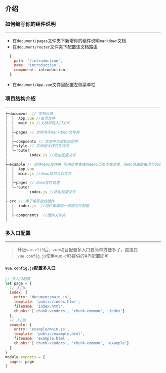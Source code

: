 ## 介绍
### 如何编写你的组件说明
***
- 在`document/pages`文件夹下新增你的组件说明`markdown`文档
- 在`document/router`文件夹下配置该文档路由
```javascript
  {
    path: '/introduction',
    name: 'introduction',
    component: introduction
  }
```
- 在`document/App.vue`文件里配置左侧菜单栏

### 项目结构介绍
***
```javascript
├─document  // 文档目录
│  │  App.vue //主页文件
│  │  main.js //文档项目入口文件
│  │
│  ├─pages // 文档书写markdown文件夹
│  │
│  ├─compoents // 文档平台用到的组件
│  ├─style // 文档相关样式文件夹
│  └─router
│          index.js //路由配置文件
│
├─example // 组件demo文件夹 引用组件生成的demo页面写在这里，demo页面路由须与document对应组件文档路由相同，这样在文档页面预览框中可以直接显示demo组件页面
│  │  App.vue 
│  │  main.js //demo项目入口文件
│  │
│  ├─pages // demo写在这里
│  └─router
│          index.js //路由配置文件
│ 
├─src // 用于编写存放组件 
│  │  index.js  //组件集成统一访问文件配置
│  │
│  ├─components  //组件文件夹
│

```

### 多入口配置
***
> 升级`vue-cli3`后，vue项目配置多入口要简单方便多了，直接在`vue.config.js`使用vue-cli3提供的API配置即可

#### `vue.config.js`配置多入口
```javascript
// 多入口配置
let page = {
  // 入口A
  index: {
    entry: 'document/main.js',
    template: 'public/index.html',
    filename: 'index.html',
    chunks: ['chunk-vendors', 'chunk-common', 'index']
  },
  // 入口B
  example: {
    entry: 'example/main.js',
    template: 'public/example.html',
    filename: 'example.html',
    chunks: ['chunk-vendors', 'chunk-common', 'example']    
  }
}
module.exports = {
  pages: page
}
```